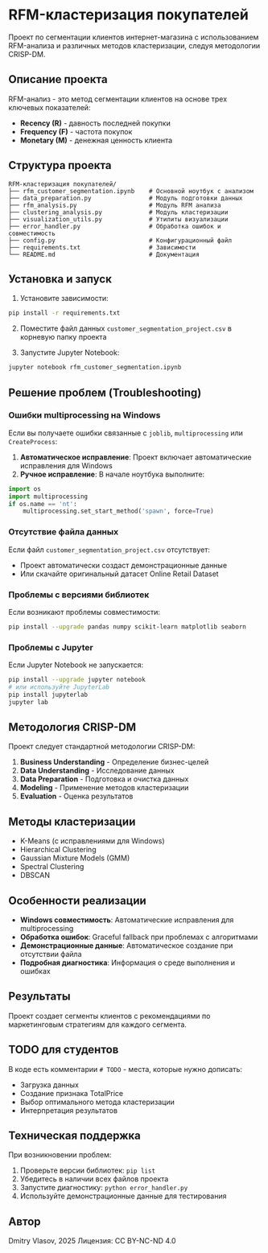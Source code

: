 # RFM-кластеризация покупателей

Проект по сегментации клиентов интернет-магазина с использованием RFM-анализа и различных методов кластеризации, следуя методологии CRISP-DM.

## Описание проекта

RFM-анализ - это метод сегментации клиентов на основе трех ключевых показателей:
- **Recency (R)** - давность последней покупки
- **Frequency (F)** - частота покупок
- **Monetary (M)** - денежная ценность клиента

## Структура проекта

```
RFM-кластеризация покупателей/
├── rfm_customer_segmentation.ipynb    # Основной ноутбук с анализом
├── data_preparation.py                # Модуль подготовки данных
├── rfm_analysis.py                    # Модуль RFM анализа
├── clustering_analysis.py             # Модуль кластеризации
├── visualization_utils.py             # Утилиты визуализации
├── error_handler.py                   # Обработка ошибок и совместимость
├── config.py                          # Конфигурационный файл
├── requirements.txt                   # Зависимости
└── README.md                          # Документация
```

## Установка и запуск

1. Установите зависимости:
```bash
pip install -r requirements.txt
```

2. Поместите файл данных `customer_segmentation_project.csv` в корневую папку проекта

3. Запустите Jupyter Notebook:
```bash
jupyter notebook rfm_customer_segmentation.ipynb
```

## Решение проблем (Troubleshooting)

### Ошибки multiprocessing на Windows

Если вы получаете ошибки связанные с `joblib`, `multiprocessing` или `CreateProcess`:

1. **Автоматическое исправление**: Проект включает автоматические исправления для Windows
2. **Ручное исправление**: В начале ноутбука выполните:
```python
import os
import multiprocessing
if os.name == 'nt':
    multiprocessing.set_start_method('spawn', force=True)
```

### Отсутствие файла данных

Если файл `customer_segmentation_project.csv` отсутствует:
- Проект автоматически создаст демонстрационные данные
- Или скачайте оригинальный датасет Online Retail Dataset

### Проблемы с версиями библиотек

Если возникают проблемы совместимости:
```bash
pip install --upgrade pandas numpy scikit-learn matplotlib seaborn
```

### Проблемы с Jupyter

Если Jupyter Notebook не запускается:
```bash
pip install --upgrade jupyter notebook
# или используйте JupyterLab
pip install jupyterlab
jupyter lab
```

## Методология CRISP-DM

Проект следует стандартной методологии CRISP-DM:

1. **Business Understanding** - Определение бизнес-целей
2. **Data Understanding** - Исследование данных
3. **Data Preparation** - Подготовка и очистка данных
4. **Modeling** - Применение методов кластеризации
5. **Evaluation** - Оценка результатов

## Методы кластеризации

- K-Means (с исправлениями для Windows)
- Hierarchical Clustering
- Gaussian Mixture Models (GMM)
- Spectral Clustering
- DBSCAN

## Особенности реализации

- **Windows совместимость**: Автоматические исправления для multiprocessing
- **Обработка ошибок**: Graceful fallback при проблемах с алгоритмами
- **Демонстрационные данные**: Автоматическое создание при отсутствии файла
- **Подробная диагностика**: Информация о среде выполнения и ошибках

## Результаты

Проект создает сегменты клиентов с рекомендациями по маркетинговым стратегиям для каждого сегмента.

## TODO для студентов

В коде есть комментарии `# TODO` - места, которые нужно дописать:
- Загрузка данных
- Создание признака TotalPrice
- Выбор оптимального метода кластеризации
- Интерпретация результатов

## Техническая поддержка

При возникновении проблем:
1. Проверьте версии библиотек: `pip list`
2. Убедитесь в наличии всех файлов проекта
3. Запустите диагностику: `python error_handler.py`
4. Используйте демонстрационные данные для тестирования

## Автор

Dmitry Vlasov, 2025
Лицензия: CC BY-NC-ND 4.0

